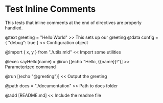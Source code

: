 # Test Inline Comments

This tests that inline comments at the end of directives are properly handled.

@text greeting = "Hello World" >> This sets up our greeting
@data config = { "debug": true } << Configuration object

@import { x, y } from "./utils.mld" << Import some utilities

@exec sayHello(name) = @run [(echo "Hello, {{name}}!")] >> Parameterized command

@run [(echo "@greeting")] << Output the greeting

@path docs = "./documentation" >> Path to docs folder

@add [README.md] << Include the readme file